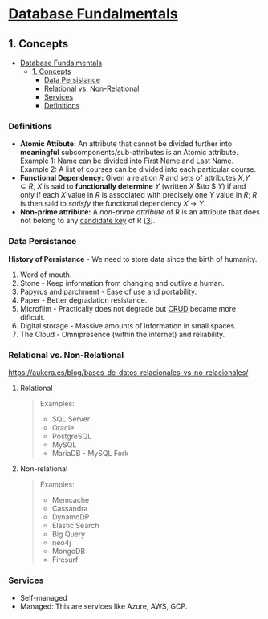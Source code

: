 # [Database Fundalmentals](../../README.md)
## 1. Concepts

- [Database Fundalmentals](#database-fundalmentals)
  - [1. Concepts](#1-concepts)
    - [Data Persistance](#data-persistance)
    - [Relational vs. Non-Relational](#relational-vs-non-relational)
    - [Services](#services)
    - [Definitions](#definitions)

### Definitions

- **<a name="atomic_attribute">Atomic Attibute:</a>** An attribute that cannot be divided further into **meaningful** subcomponents/sub-attributes is an Atomic attribute. Example 1: Name can be divided into First Name and Last Name. Example 2: A list of courses can be divided into each particular course.
- **<a name="functional_dependency">Functional Dependency:</a>** Given a relation _R_ and sets of attributes _X_,_Y_ $\subseteq R$, _X_ is said to **functionally determine** _Y_ (written _X_ $\to $ _Y_) if and only if each _X_ value in _R_ is associated with precisely one _Y_ value in _R_; _R_ is then said to _satisfy_ the functional dependency _X_ $\to$ _Y_.
- **<a name="non-prime_attribute">Non-prime attribute:</a>**  A _non-prime attribute_ of R is an attribute that does not belong to any [candidate key](https://en.wikipedia.org/wiki/Candidate_key) of R [[3](https://en.wikipedia.org/wiki/Third_normal_form#cite_note-Codd2-3)].

### Data Persistance

**History of Persistance** - We need to store data since the birth of humanity.

1. Word of mouth.
2. Stone - Keep information from changing and outlive a human.
3. Papyrus and parchment - Ease of use and portability.
4. Paper - Better degradation resistance.
5. Microfilm - Practically does not degrade but [CRUD](https://en.wikipedia.org/wiki/Create,_read,_update_and_delete) became more dificult.
6. Digital storage - Massive amounts of information in small spaces.
7. The Cloud - Omnipresence (within the internet) and reliability.

### Relational vs. Non-Relational

https://aukera.es/blog/bases-de-datos-relacionales-vs-no-relacionales/

1. Relational

   > Examples:
   >
   > - SQL Server
   > - Oracle
   > - PostgreSQL
   > - MySQL
   > - MariaDB - MySQL Fork

2. Non-relational

   > Examples:
   >
   > - Memcache
   > - Cassandra
   > - DynamoDP
   > - Elastic Search
   > - Big Query
   > - neo4j
   > - MongoDB
   > - Firesurf

### Services

- Self-managed
- Managed: This are services like Azure, AWS, GCP.


